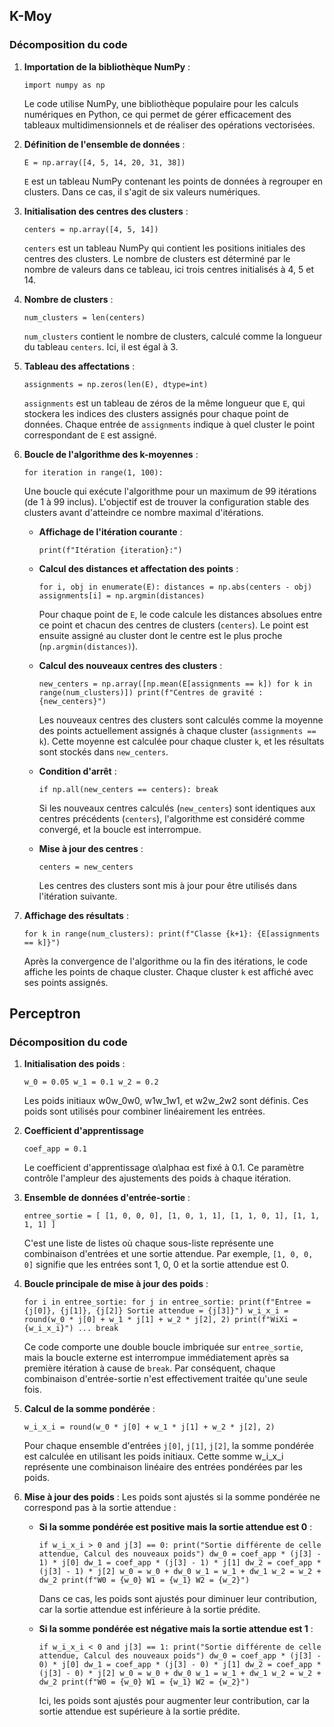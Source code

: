 ## K-Moy
### Décomposition du code

1.  **Importation de la bibliothèque NumPy** :
    
    `import numpy as np` 
    
    Le code utilise NumPy, une bibliothèque populaire pour les calculs numériques en Python, ce qui permet de gérer efficacement des tableaux multidimensionnels et de réaliser des opérations vectorisées.
    
2.  **Définition de l'ensemble de données** :
    
    `E = np.array([4, 5, 14, 20, 31, 38])` 
    
    `E` est un tableau NumPy contenant les points de données à regrouper en clusters. Dans ce cas, il s'agit de six valeurs numériques.
    
3.  **Initialisation des centres des clusters** :

    `centers = np.array([4, 5, 14])` 
    
    `centers` est un tableau NumPy qui contient les positions initiales des centres des clusters. Le nombre de clusters est déterminé par le nombre de valeurs dans ce tableau, ici trois centres initialisés à 4, 5 et 14.
    
4.  **Nombre de clusters** :
    
    `num_clusters = len(centers)` 
    
    `num_clusters` contient le nombre de clusters, calculé comme la longueur du tableau `centers`. Ici, il est égal à 3.
    
5.  **Tableau des affectations** :
    
    `assignments = np.zeros(len(E), dtype=int)` 
    
    `assignments` est un tableau de zéros de la même longueur que `E`, qui stockera les indices des clusters assignés pour chaque point de données. Chaque entrée de `assignments` indique à quel cluster le point correspondant de `E` est assigné.
    
6.  **Boucle de l'algorithme des k-moyennes** :
    
    `for iteration in range(1, 100):` 
    
    Une boucle qui exécute l'algorithme pour un maximum de 99 itérations (de 1 à 99 inclus). L'objectif est de trouver la configuration stable des clusters avant d'atteindre ce nombre maximal d'itérations.
    
    -   **Affichage de l'itération courante** :
        
        `print(f"Itération {iteration}:")` 
        
    -   **Calcul des distances et affectation des points** :

        `for i, obj in enumerate(E):
            distances = np.abs(centers - obj)
            assignments[i] = np.argmin(distances)` 
        
        Pour chaque point de `E`, le code calcule les distances absolues entre ce point et chacun des centres de clusters (`centers`). Le point est ensuite assigné au cluster dont le centre est le plus proche (`np.argmin(distances)`).
        
    -   **Calcul des nouveaux centres des clusters** :
        
        `new_centers = np.array([np.mean(E[assignments == k]) for k in range(num_clusters)])
        print(f"Centres de gravité : {new_centers}")` 
        
        Les nouveaux centres des clusters sont calculés comme la moyenne des points actuellement assignés à chaque cluster (`assignments == k`). Cette moyenne est calculée pour chaque cluster `k`, et les résultats sont stockés dans `new_centers`.
        
    -   **Condition d'arrêt** :
        
        `if np.all(new_centers == centers):
            break` 
        
        Si les nouveaux centres calculés (`new_centers`) sont identiques aux centres précédents (`centers`), l'algorithme est considéré comme convergé, et la boucle est interrompue.
        
    -   **Mise à jour des centres** :
        
        `centers = new_centers` 
        
        Les centres des clusters sont mis à jour pour être utilisés dans l'itération suivante.
        
7.  **Affichage des résultats** :
    
    `for k in range(num_clusters):
        print(f"Classe {k+1}: {E[assignments == k]}")` 
    
    Après la convergence de l'algorithme ou la fin des itérations, le code affiche les points de chaque cluster. Chaque cluster `k` est affiché avec ses points assignés.

## Perceptron
### Décomposition du code

1.  **Initialisation des poids** :

    `w_0 = 0.05 w_1 = 0.1 w_2 = 0.2`

    
	Les poids initiaux w0w_0w0​, w1w_1w1​, et w2w_2w2​ sont définis. Ces poids sont utilisés pour combiner linéairement les entrées.
    
2.  **Coefficient d'apprentissage** 
    
    `coef_app = 0.1` 
    
    Le coefficient d'apprentissage α\alphaα est fixé à 0.1. Ce paramètre contrôle l'ampleur des ajustements des poids à chaque itération.
    
3.  **Ensemble de données d'entrée-sortie** :
    
    `entree_sortie = [
        [1, 0, 0, 0],
        [1, 0, 1, 1],
        [1, 1, 0, 1],
        [1, 1, 1, 1]
    ]` 
    
    C'est une liste de listes où chaque sous-liste représente une combinaison d'entrées et une sortie attendue. Par exemple, `[1, 0, 0, 0]` signifie que les entrées sont 1, 0, 0 et la sortie attendue est 0.
    
4.  **Boucle principale de mise à jour des poids** :
    
    `for i in entree_sortie:
        for j in entree_sortie:
            print(f"Entree = {j[0]}, {j[1]}, {j[2]} Sortie attendue = {j[3]}")
            w_i_x_i = round(w_0 * j[0] + w_1 * j[1] + w_2 * j[2], 2)
            print(f"WiXi = {w_i_x_i}")
            ...
        break` 
    
    Ce code comporte une double boucle imbriquée sur `entree_sortie`, mais la boucle externe est interrompue immédiatement après sa première itération à cause de `break`. Par conséquent, chaque combinaison d'entrée-sortie n'est effectivement traitée qu'une seule fois.
    
5.  **Calcul de la somme pondérée** :

    `w_i_x_i = round(w_0 * j[0] + w_1 * j[1] + w_2 * j[2], 2)` 
    
    Pour chaque ensemble d'entrées `j[0]`, `j[1]`, `j[2]`, la somme pondérée est calculée en utilisant les poids initiaux. Cette somme w_i_x_i représente une combinaison linéaire des entrées pondérées par les poids.
    
6.  **Mise à jour des poids** : Les poids sont ajustés si la somme pondérée ne correspond pas à la sortie attendue :
    
    -   **Si la somme pondérée est positive mais la sortie attendue est 0** :
        
        `if w_i_x_i > 0 and j[3] == 0:
            print("Sortie différente de celle attendue, Calcul des nouveaux poids")
            dw_0 = coef_app * (j[3] - 1) * j[0]
            dw_1 = coef_app * (j[3] - 1) * j[1]
            dw_2 = coef_app * (j[3] - 1) * j[2]
            w_0 = w_0 + dw_0
            w_1 = w_1 + dw_1
            w_2 = w_2 + dw_2
            print(f"W0 = {w_0} W1 = {w_1} W2 = {w_2}")` 
        
        Dans ce cas, les poids sont ajustés pour diminuer leur contribution, car la sortie attendue est inférieure à la sortie prédite.
        
    -   **Si la somme pondérée est négative mais la sortie attendue est 1** :
        
        `if w_i_x_i < 0 and j[3] == 1:
            print("Sortie différente de celle attendue, Calcul des nouveaux poids")
            dw_0 = coef_app * (j[3] - 0) * j[0]
            dw_1 = coef_app * (j[3] - 0) * j[1]
            dw_2 = coef_app * (j[3] - 0) * j[2]
            w_0 = w_0 + dw_0
            w_1 = w_1 + dw_1
            w_2 = w_2 + dw_2
            print(f"W0 = {w_0} W1 = {w_1} W2 = {w_2}")` 
        
        Ici, les poids sont ajustés pour augmenter leur contribution, car la sortie attendue est supérieure à la sortie prédite.
        
    